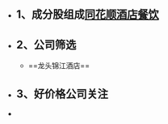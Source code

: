 - ## 1、成分股组成[同花顺酒店餐饮](http://q.10jqka.com.cn/thshy/detail/code/881161/)
- ## 2、公司筛选
	- ==龙头锦江酒店==
- ## 3、好价格公司关注
-